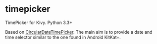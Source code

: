 # timepicker
TimePicker for Kivy. Python 3.3+

Based on [CircularDateTimePicker](https://github.com/kivy-garden/garden.circulardatetimepicker).
The main aim is to provide a date and time selector similar to the
one found in Android KitKat+.
